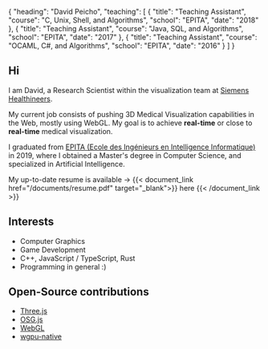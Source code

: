 {
  "heading": "David Peicho",
  "teaching": [
    {
      "title": "Teaching Assistant",
      "course": "C, Unix, Shell, and Algorithms",
      "school": "EPITA",
      "date": "2018"
    },
    {
      "title": "Teaching Assistant",
      "course": "Java, SQL, and Algorithms",
      "school": "EPITA",
      "date": "2017"
    },
    {
      "title": "Teaching Assistant",
      "course": "OCAML, C#, and Algorithms",
      "school": "EPITA",
      "date": "2016"
    }
  ]
}

## Hi

I am David, a Research Scientist within the visualization team at
[Siemens Healthineers](https://www.siemens-healthineers.com/).

My current job consists of pushing 3D Medical Visualization
capabilities in the Web, mostly using WebGL. My goal is to achieve **real-time** or close to **real-time** medical visualization.

I graduated from [EPITA (Ecole des Ingénieurs en Intelligence Informatique)](https://www.epita.fr/en) in 2019,
where I obtained a Master's degree in Computer Science, and specialized in Artificial Intelligence.

My up-to-date resume is available →
{{< document_link href="/documents/resume.pdf" target="_blank">}}
here
{{< /document_link >}}

## Interests

* Computer Graphics
* Game Development
* C++, JavaScript / TypeScript, Rust
* Programming in general :)


## Open-Source contributions

* [Three.js](https://github.com/mrdoob/three.js/)
* [OSG.js](https://github.com/cedricpinson/osgjs)
* [WebGL](https://github.com/KhronosGroup/WebGL)
* [wgpu-native](https://github.com/gfx-rs/wgpu-native/)

